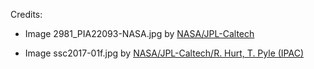 Credits:

- Image 2981_PIA22093-NASA.jpg by [NASA/JPL-Caltech](https://exoplanets.nasa.gov/system/content_pages/main_images/2981_PIA22093-NASA.jpg) 

- Image ssc2017-01f.jpg by [NASA/JPL-Caltech/R. Hurt, T. Pyle (IPAC)](https://www.spitzer.caltech.edu/image/ssc2017-01f-trappist-1-statistics-table)